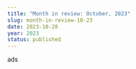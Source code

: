 ```yaml
---
title: "Month in review: October, 2023"
slug: month-in-review-10-23
date: 2023-10-28
year: 2023
status: published
---
```


ads